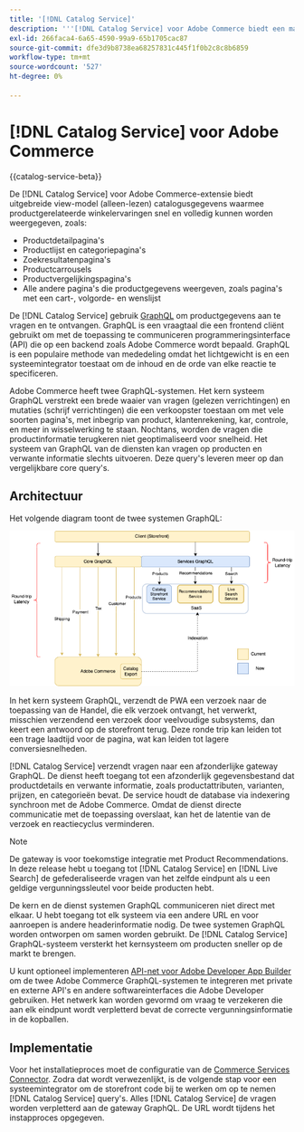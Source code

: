 ```yaml
---
title: '[!DNL Catalog Service]'
description: '''[!DNL Catalog Service] voor Adobe Commerce biedt een manier om de inhoud van de pagina''s met productweergave en de pagina''s met productlijsten veel sneller op te halen dan de native Adobe Commerce GraphQL-query''s.'''
exl-id: 266faca4-6a65-4590-99a9-65b1705cac87
source-git-commit: dfe3d9b8738ea68257831c445f1f0b2c8c8b6859
workflow-type: tm+mt
source-wordcount: '527'
ht-degree: 0%

---
```


# [!DNL Catalog Service] voor Adobe Commerce

{{catalog-service-beta}}

De [!DNL Catalog Service] voor Adobe Commerce-extensie biedt uitgebreide view-model (alleen-lezen) catalogusgegevens waarmee productgerelateerde winkelervaringen snel en volledig kunnen worden weergegeven, zoals:

* Productdetailpagina&#39;s
* Productlijst en categoriepagina&#39;s
* Zoekresultatenpagina&#39;s
* Productcarrousels
* Productvergelijkingspagina&#39;s
* Alle andere pagina&#39;s die productgegevens weergeven, zoals pagina&#39;s met een cart-, volgorde- en wenslijst

De [!DNL Catalog Service] gebruik [GraphQL](https://graphql.org/) om productgegevens aan te vragen en te ontvangen. GraphQL is een vraagtaal die een frontend cliënt gebruikt om met de toepassing te communiceren programmeringsinterface (API) die op een backend zoals Adobe Commerce wordt bepaald. GraphQL is een populaire methode van mededeling omdat het lichtgewicht is en een systeemintegrator toestaat om de inhoud en de orde van elke reactie te specificeren.

Adobe Commerce heeft twee GraphQL-systemen. Het kern systeem GraphQL verstrekt een brede waaier van vragen (gelezen verrichtingen) en mutaties (schrijf verrichtingen) die een verkoopster toestaan om met vele soorten pagina&#39;s, met inbegrip van product, klantenrekening, kar, controle, en meer in wisselwerking te staan. Nochtans, worden de vragen die productinformatie terugkeren niet geoptimaliseerd voor snelheid. Het systeem van GraphQL van de diensten kan vragen op producten en verwante informatie slechts uitvoeren. Deze query&#39;s leveren meer op dan vergelijkbare core query&#39;s.

## Architectuur

Het volgende diagram toont de twee systemen GraphQL:

![Catalogusarchitectuurdiagram](assets/catalog-service-architecture.png)

In het kern systeem GraphQL, verzendt de PWA een verzoek naar de toepassing van de Handel, die elk verzoek ontvangt, het verwerkt, misschien verzendend een verzoek door veelvoudige subsystems, dan keert een antwoord op de storefront terug. Deze ronde trip kan leiden tot een trage laadtijd voor de pagina, wat kan leiden tot lagere conversiesnelheden.

[!DNL Catalog Service] verzendt vragen naar een afzonderlijke gateway GraphQL. De dienst heeft toegang tot een afzonderlijk gegevensbestand dat productdetails en verwante informatie, zoals productattributen, varianten, prijzen, en categorieën bevat. De service houdt de database via indexering synchroon met de Adobe Commerce.
Omdat de dienst directe communicatie met de toepassing overslaat, kan het de latentie van de verzoek en reactiecyclus verminderen.

>[!NOTE]
>
>De gateway is voor toekomstige integratie met Product Recommendations. In deze release hebt u toegang tot [!DNL Catalog Service] en [!DNL Live Search] de gefederaliseerde vragen van het zelfde eindpunt als u een geldige vergunningssleutel voor beide producten hebt.

De kern en de dienst systemen GraphQL communiceren niet direct met elkaar. U hebt toegang tot elk systeem via een andere URL en voor aanroepen is andere headerinformatie nodig. De twee systemen GraphQL worden ontworpen om samen worden gebruikt. De [!DNL Catalog Service] GraphQL-systeem versterkt het kernsysteem om producten sneller op de markt te brengen.

U kunt optioneel implementeren [API-net voor Adobe Developer App Builder](https://developer.adobe.com/graphql-mesh-gateway/) om de twee Adobe Commerce GraphQL-systemen te integreren met private en externe API&#39;s en andere softwareinterfaces die Adobe Developer gebruiken. Het netwerk kan worden gevormd om vraag te verzekeren die aan elk eindpunt wordt verpletterd bevat de correcte vergunningsinformatie in de kopballen.

## Implementatie

Voor het installatieproces moet de configuratie van de [Commerce Services Connector](../landing/saas.md). Zodra dat wordt verwezenlijkt, is de volgende stap voor een systeemintegrator om de storefront code bij te werken om op te nemen [!DNL Catalog Service] query&#39;s. Alles [!DNL Catalog Service] de vragen worden verpletterd aan de gateway GraphQL. De URL wordt tijdens het instapproces opgegeven.
